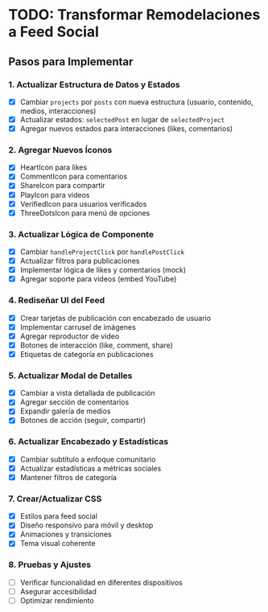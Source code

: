 # TODO: Transformar Remodelaciones a Feed Social

## Pasos para Implementar

### 1. Actualizar Estructura de Datos y Estados
- [x] Cambiar `projects` por `posts` con nueva estructura (usuario, contenido, medios, interacciones)
- [x] Actualizar estados: `selectedPost` en lugar de `selectedProject`
- [x] Agregar nuevos estados para interacciones (likes, comentarios)

### 2. Agregar Nuevos Íconos
- [x] HeartIcon para likes
- [x] CommentIcon para comentarios
- [x] ShareIcon para compartir
- [x] PlayIcon para videos
- [x] VerifiedIcon para usuarios verificados
- [x] ThreeDotsIcon para menú de opciones

### 3. Actualizar Lógica de Componente
- [x] Cambiar `handleProjectClick` por `handlePostClick`
- [x] Actualizar filtros para publicaciones
- [x] Implementar lógica de likes y comentarios (mock)
- [x] Agregar soporte para videos (embed YouTube)

### 4. Rediseñar UI del Feed
- [x] Crear tarjetas de publicación con encabezado de usuario
- [x] Implementar carrusel de imágenes
- [x] Agregar reproductor de video
- [x] Botones de interacción (like, comment, share)
- [x] Etiquetas de categoría en publicaciones

### 5. Actualizar Modal de Detalles
- [x] Cambiar a vista detallada de publicación
- [x] Agregar sección de comentarios
- [x] Expandir galería de medios
- [x] Botones de acción (seguir, compartir)

### 6. Actualizar Encabezado y Estadísticas
- [x] Cambiar subtítulo a enfoque comunitario
- [x] Actualizar estadísticas a métricas sociales
- [x] Mantener filtros de categoría

### 7. Crear/Actualizar CSS
- [x] Estilos para feed social
- [x] Diseño responsivo para móvil y desktop
- [x] Animaciones y transiciones
- [x] Tema visual coherente

### 8. Pruebas y Ajustes
- [ ] Verificar funcionalidad en diferentes dispositivos
- [ ] Asegurar accesibilidad
- [ ] Optimizar rendimiento
